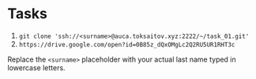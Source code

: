 # Tasks

1. `git clone 'ssh://<surname>@auca.toksaitov.xyz:2222/~/task_01.git'`
2. `https://drive.google.com/open?id=0B85z_dQxOMgLc2Q2RU5UR1RHT3c`

Replace the `<surname>` placeholder with your actual last name typed in lowercase letters.


